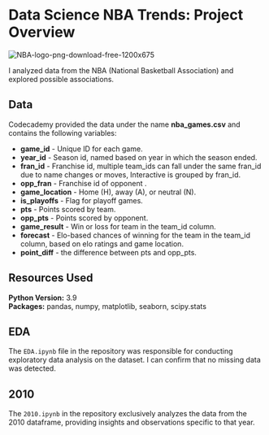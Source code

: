# Data Science NBA Trends: Project Overview

![NBA-logo-png-download-free-1200x675](https://user-images.githubusercontent.com/114705723/221735255-75c1e737-8a77-4745-9243-a35ce902ca35.png)

I analyzed data from the NBA (National Basketball Association) and explored possible associations.

## Data
Codecademy provided the data under the name **nba_games.csv** and contains the following variables:
* **game_id** - Unique ID for each game.
* **year_id** - Season id, named based on year in which the season ended.
* **fran_id** - Franchise id, multiple team_ids can fall under the same fran_id due to name changes or moves, Interactive is grouped by fran_id.
* **opp_fran** - Franchise id of opponent .
* **game_location** - Home (H), away (A), or neutral (N).
* **is_playoffs** - Flag for playoff games.
* **pts** - Points scored by team.
* **opp_pts** - Points scored by opponent.
* **game_result** - Win or loss for team in the team_id column.
* **forecast** - Elo-based chances of winning for the team in the team_id column, based on elo ratings and game location.
* **point_diff** - the difference between pts and opp_pts.

## Resources Used
**Python Version:** 3.9  
**Packages:** pandas, numpy, matplotlib, seaborn, scipy.stats

## EDA
The `EDA.ipynb` file in the repository was responsible for conducting exploratory data analysis on the dataset.
I can confirm that no missing data was detected.

## 2010
The `2010.ipynb` in the repository exclusively analyzes the data from the 2010 dataframe, providing insights and observations specific to that year.
